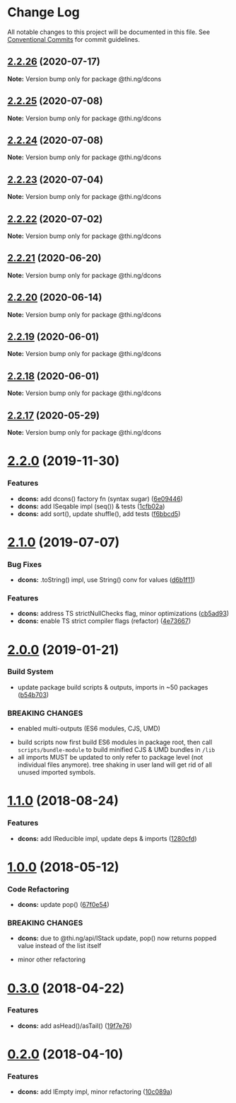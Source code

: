 # Change Log

All notable changes to this project will be documented in this file.
See [Conventional Commits](https://conventionalcommits.org) for commit guidelines.

## [2.2.26](https://github.com/thi-ng/umbrella/compare/@thi.ng/dcons@2.2.25...@thi.ng/dcons@2.2.26) (2020-07-17)

**Note:** Version bump only for package @thi.ng/dcons





## [2.2.25](https://github.com/thi-ng/umbrella/compare/@thi.ng/dcons@2.2.24...@thi.ng/dcons@2.2.25) (2020-07-08)

**Note:** Version bump only for package @thi.ng/dcons





## [2.2.24](https://github.com/thi-ng/umbrella/compare/@thi.ng/dcons@2.2.23...@thi.ng/dcons@2.2.24) (2020-07-08)

**Note:** Version bump only for package @thi.ng/dcons





## [2.2.23](https://github.com/thi-ng/umbrella/compare/@thi.ng/dcons@2.2.22...@thi.ng/dcons@2.2.23) (2020-07-04)

**Note:** Version bump only for package @thi.ng/dcons





## [2.2.22](https://github.com/thi-ng/umbrella/compare/@thi.ng/dcons@2.2.21...@thi.ng/dcons@2.2.22) (2020-07-02)

**Note:** Version bump only for package @thi.ng/dcons





## [2.2.21](https://github.com/thi-ng/umbrella/compare/@thi.ng/dcons@2.2.20...@thi.ng/dcons@2.2.21) (2020-06-20)

**Note:** Version bump only for package @thi.ng/dcons





## [2.2.20](https://github.com/thi-ng/umbrella/compare/@thi.ng/dcons@2.2.19...@thi.ng/dcons@2.2.20) (2020-06-14)

**Note:** Version bump only for package @thi.ng/dcons





## [2.2.19](https://github.com/thi-ng/umbrella/compare/@thi.ng/dcons@2.2.18...@thi.ng/dcons@2.2.19) (2020-06-01)

**Note:** Version bump only for package @thi.ng/dcons





## [2.2.18](https://github.com/thi-ng/umbrella/compare/@thi.ng/dcons@2.2.17...@thi.ng/dcons@2.2.18) (2020-06-01)

**Note:** Version bump only for package @thi.ng/dcons





## [2.2.17](https://github.com/thi-ng/umbrella/compare/@thi.ng/dcons@2.2.16...@thi.ng/dcons@2.2.17) (2020-05-29)

**Note:** Version bump only for package @thi.ng/dcons





# [2.2.0](https://github.com/thi-ng/umbrella/compare/@thi.ng/dcons@2.1.6...@thi.ng/dcons@2.2.0) (2019-11-30)

### Features

* **dcons:** add dcons() factory fn (syntax sugar) ([6e09446](https://github.com/thi-ng/umbrella/commit/6e0944661d92effea2b117d09a5b24facd61fc42))
* **dcons:** add ISeqable impl (seq()) & tests ([1cfb02a](https://github.com/thi-ng/umbrella/commit/1cfb02a828db3670a745e7d4e30867614f594881))
* **dcons:** add sort(), update shuffle(), add tests ([f6bbcd5](https://github.com/thi-ng/umbrella/commit/f6bbcd57a04cf71389eb8045773275748ef0c50c))

# [2.1.0](https://github.com/thi-ng/umbrella/compare/@thi.ng/dcons@2.0.19...@thi.ng/dcons@2.1.0) (2019-07-07)

### Bug Fixes

* **dcons:** .toString() impl, use String() conv for values ([d6b1f11](https://github.com/thi-ng/umbrella/commit/d6b1f11))

### Features

* **dcons:** address TS strictNullChecks flag, minor optimizations ([cb5ad93](https://github.com/thi-ng/umbrella/commit/cb5ad93))
* **dcons:** enable TS strict compiler flags (refactor) ([4e73667](https://github.com/thi-ng/umbrella/commit/4e73667))

# [2.0.0](https://github.com/thi-ng/umbrella/compare/@thi.ng/dcons@1.1.23...@thi.ng/dcons@2.0.0) (2019-01-21)

### Build System

* update package build scripts & outputs, imports in ~50 packages ([b54b703](https://github.com/thi-ng/umbrella/commit/b54b703))

### BREAKING CHANGES

* enabled multi-outputs (ES6 modules, CJS, UMD)

- build scripts now first build ES6 modules in package root, then call
  `scripts/bundle-module` to build minified CJS & UMD bundles in `/lib`
- all imports MUST be updated to only refer to package level
  (not individual files anymore). tree shaking in user land will get rid of
  all unused imported symbols.

<a name="1.1.0"></a>
# [1.1.0](https://github.com/thi-ng/umbrella/compare/@thi.ng/dcons@1.0.7...@thi.ng/dcons@1.1.0) (2018-08-24)

### Features

* **dcons:** add IReducible impl, update deps & imports ([1280cfd](https://github.com/thi-ng/umbrella/commit/1280cfd))

<a name="1.0.0"></a>
# [1.0.0](https://github.com/thi-ng/umbrella/compare/@thi.ng/dcons@0.3.6...@thi.ng/dcons@1.0.0) (2018-05-12)

### Code Refactoring

* **dcons:** update pop() ([67f0e54](https://github.com/thi-ng/umbrella/commit/67f0e54))

### BREAKING CHANGES

* **dcons:** due to @thi.ng/api/IStack update, pop() now returns
popped value instead of the list itself

- minor other refactoring

<a name="0.3.0"></a>
# [0.3.0](https://github.com/thi-ng/umbrella/compare/@thi.ng/dcons@0.2.0...@thi.ng/dcons@0.3.0) (2018-04-22)

### Features

* **dcons:** add asHead()/asTail() ([19f7e76](https://github.com/thi-ng/umbrella/commit/19f7e76))

<a name="0.2.0"></a>
# [0.2.0](https://github.com/thi-ng/umbrella/compare/@thi.ng/dcons@0.1.19...@thi.ng/dcons@0.2.0) (2018-04-10)

### Features

* **dcons:** add IEmpty impl, minor refactoring ([10c089a](https://github.com/thi-ng/umbrella/commit/10c089a))
